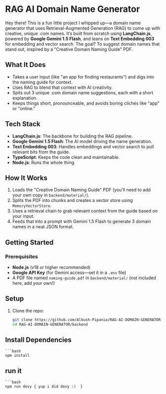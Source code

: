 # RAG AI Domain Name Generator

Hey there! This is a fun little project I whipped up—a domain name generator that uses Retrieval-Augmented Generation (RAG) to come up with creative, unique .com names. It’s built from scratch using **LangChain.js**, powered by **Google Gemini 1.5 Flash**, and leans on **Text Embedding 003** for embedding and vector search. The goal? To suggest domain names that stand out, inspired by a "Creative Domain Naming Guide" PDF.

## What It Does
- Takes a user input (like "an app for finding restaurants") and digs into the naming guide for context.
- Uses RAG to blend that context with AI creativity.
- Spits out 3 unique .com domain name suggestions, each with a short explanation.
- Keeps things short, pronounceable, and avoids boring clichés like "app" or "online."

## Tech Stack
- **LangChain.js**: The backbone for building the RAG pipeline.
- **Google Gemini 1.5 Flash**: The AI model driving the name generation.
- **Text Embedding 003**: Handles embeddings and vector search to pull relevant bits from the guide.
- **TypeScript**: Keeps the code clean and maintainable.
- **Node.js**: Runs the whole thing.

## How It Works
1. Loads the "Creative Domain Naming Guide" PDF (you’ll need to add your own copy in `backend/material/`).
2. Splits the PDF into chunks and creates a vector store using `MemoryVectorStore`.
3. Uses a retrieval chain to grab relevant context from the guide based on your input.
4. Feeds that into a prompt with Gemini 1.5 Flash to generate 3 domain names in a neat JSON format.

## Getting Started

### Prerequisites
- **Node.js** (v18 or higher recommended)
- **Google API Key** (for Gemini access—set it in a `.env` file)
- A PDF file named `naming-guide.pdf` in `backend/material/` (not included here, add your own!)

## Setup
1. Clone the repo:
   ```bash
   git clone https://github.com/Alkush-Pipania/RAG-AI-DOMAIN-GENERATOR.git
   cd RAG-AI-DOMAIN-GENERATOR/backend

## Install Dependencies
    ```bash
    npm install

## run it
    ```bash
    npm run devy { yup i did devy :)  }
 
